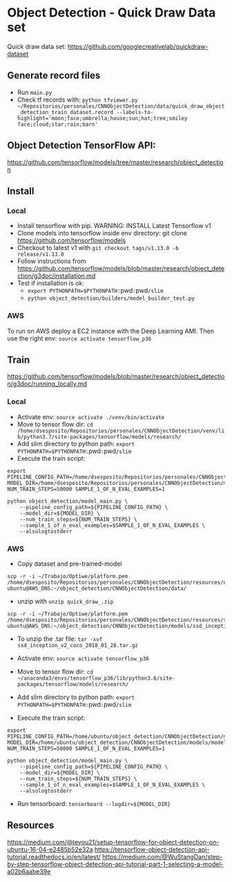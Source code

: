 # Object Detection - Quick Draw Data set

Quick draw data set: https://github.com/googlecreativelab/quickdraw-dataset

## Generate record files

 * Run `main.py`
 * Check tf records with: `python tfviewer.py ~/Repositorios/personales/CNNObjectDetection/data/quick_draw_object_detection_train_dataset.record --labels-to-highlight='moon;face;umbrella;house;sun;hat;tree;smiley face;cloud;star;rain;barn'`

## Object Detection TensorFlow API:

https://github.com/tensorflow/models/tree/master/research/object_detection

## Install

### Local

 * Install tensorflow with pip. WARNING: INSTALL Latest Tensorflow v1
 * Clone models into tensorflow inside env directory: git clone https://github.com/tensorflow/models
 * Checkout to latest v1 with `git checkout tags/v1.13.0 -b release/v1.13.0`
 * Follow instructions from https://github.com/tensorflow/models/blob/master/research/object_detection/g3doc/installation.md
 * Test if installation is ok:
    * `export PYTHONPATH=$PYTHONPATH:`pwd`:`pwd`/slim`
    * `python object_detection/builders/model_builder_test.py`

### AWS

To run on AWS deploy a EC2 instance with the Deep Learning AMI. Then use the right env: `source activate tensorflow_p36`

## Train

https://github.com/tensorflow/models/blob/master/research/object_detection/g3doc/running_locally.md

### Local
 * Activate env: `source activate ./venv/bin/activate`
 * Move to tensor flow dir: `cd /home/dsesposito/Repositorios/personales/CNNObjectDetection/venv/lib/python3.7/site-packages/tensorflow/models/research/`
 * Add slim directory to python path: `export PYTHONPATH=$PYTHONPATH:`pwd`:`pwd`/slim`
 * Execute the train script:

```
export PIPELINE_CONFIG_PATH=/home/dsesposito/Repositorios/personales/CNNObjectDetection/models/ssd_inception_v2_coco/ssd_inception_v2_coco_local.config MODEL_DIR=/home/dsesposito/Repositorios/personales/CNNObjectDetection/models/model NUM_TRAIN_STEPS=50000 SAMPLE_1_OF_N_EVAL_EXAMPLES=1
```

```
python object_detection/model_main.py \
    --pipeline_config_path=${PIPELINE_CONFIG_PATH} \
    --model_dir=${MODEL_DIR} \
    --num_train_steps=${NUM_TRAIN_STEPS} \
    --sample_1_of_n_eval_examples=$SAMPLE_1_OF_N_EVAL_EXAMPLES \
    --alsologtostderr
```

### AWS

 * Copy dataset and pre-trained-model
``` 
scp -r -i ~/Trabajo/Optiwe/platform.pem /home/dsesposito/Repositorios/personales/CNNObjectDetection/resources/quick_draw_.zip  ubuntu@AWS_DNS:~/object_detection/CNNObjectDetection/data/
```
 * unzip with `unzip quick_draw_.zip`

```
scp -r -i ~/Trabajo/Optiwe/platform.pem /home/dsesposito/Repositorios/personales/CNNObjectDetection/resources/ssd_inception_v2_coco_2018_01_28.tar.gz  ubuntu@AWS_DNS:~/object_detection/CNNObjectDetection/models/ssd_inception_v2_coco
```

 * To unzip the .tar file: `tar -xvf ssd_inception_v2_coco_2018_01_28.tar.gz`

 * Activate env: `source activate tensorflow_p36`
 * Move to tensor flow dir: `cd ~/anaconda3/envs/tensorflow_p36/lib/python3.6/site-packages/tensorflow/models/research/`
 * Add slim directory to python path: `export PYTHONPATH=$PYTHONPATH:`pwd`:`pwd`/slim`
 * Execute the train script:

```
export PIPELINE_CONFIG_PATH=/home/ubuntu/object_detection/CNNObjectDetection/models/ssd_inception_v2_coco/ssd_inception_v2_coco.config MODEL_DIR=/home/ubuntu/object_detection/CNNObjectDetection/models/model NUM_TRAIN_STEPS=50000 SAMPLE_1_OF_N_EVAL_EXAMPLES=1
```
```
python object_detection/model_main.py \
    --pipeline_config_path=${PIPELINE_CONFIG_PATH} \
    --model_dir=${MODEL_DIR} \
    --num_train_steps=${NUM_TRAIN_STEPS} \
    --sample_1_of_n_eval_examples=$SAMPLE_1_OF_N_EVAL_EXAMPLES \
    --alsologtostderr
```

  * Run tensorboard: `tensorboard --logdir=${MODEL_DIR}`

## Resources

https://medium.com/@teyou21/setup-tensorflow-for-object-detection-on-ubuntu-16-04-e2485b52e32a
https://tensorflow-object-detection-api-tutorial.readthedocs.io/en/latest/
https://medium.com/@WuStangDan/step-by-step-tensorflow-object-detection-api-tutorial-part-1-selecting-a-model-a02b6aabe39e